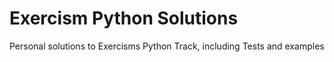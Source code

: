 # Exercism Python Solutions
Personal solutions to Exercisms Python Track, including Tests and examples
